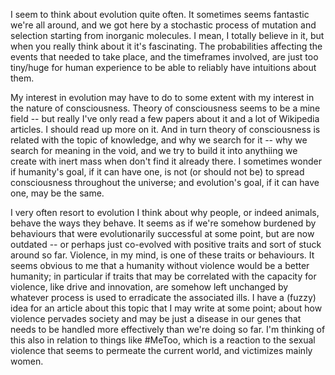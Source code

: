 <!--
.. title: Evolution
.. slug: evolution
.. date: 2018-12-17 11:09:38 UTC+01:00
.. tags: evolution
.. category: 
.. link: 
.. description: 
.. type: text
-->

I seem to think about evolution quite often. It sometimes seems fantastic we're all around, and we got here by a stochastic process of mutation and selection starting from inorganic molecules. I mean, I totally believe in it, but when you really think about it it's fascinating. The probabilities affecting the events that needed to take place, and the timeframes involved, are just too tiny/huge for human experience to be able to reliably have intuitions about them.

My interest in evolution may have to do to some extent with my interest in the nature of consciousness. Theory of consciousness seems to be a mine field -- but really I've only read a few papers about it and a lot of Wikipedia articles. I should read up more on it. And in turn theory of consciousness is related with the topic of knowledge, and why we search for it -- why we search for meaning in the void, and we try to build it into anythiing we create with inert mass when don't find it already there. I sometimes wonder if humanity's goal, if it can have one, is not (or should not be) to spread consciousness throughout the universe; and evolution's goal, if it can have one, may be the same.

I very often resort to evolution I think about why people, or indeed animals, behave the ways they behave. It seems as if we're somehow burdened by behaviours that were evolutionarily successful at some point, but are now outdated -- or perhaps just co-evolved with positive traits and sort of stuck around so far. Violence, in my mind, is one of these traits or behaviours. It seems obvious to me that a humanity without violence would be a better humanity; in particular if traits that may be correlated with the capacity for violence, like drive and innovation, are somehow left unchanged by whatever process is used to erradicate the associated ills. I have a (fuzzy) idea for an article about this topic that I may write at some point; about how violence pervades society and may be just a disease in our genes that needs to be handled more effectively than we're doing so far. I'm thinking of this also in relation to things like #MeToo, which is a reaction to the sexual violence that seems to permeate the current world, and victimizes mainly women.
